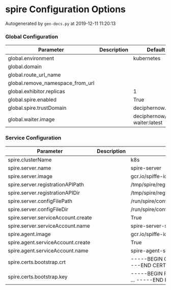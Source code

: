 # spire Configuration Options

Autogenerated by `gen-docs.py` at 2019-12-11 11:20:13

### Global Configuration

|           Parameter            |Description|           Default           |
|--------------------------------|-----------|-----------------------------|
|global.environment              |           |kubernetes                   |
|global.domain                   |           |                             |
|global.route_url_name           |           |                             |
|global.remove_namespace_from_url|           |                             |
|global.exhibitor.replicas       |           |                            1|
|global.spire.enabled            |           |True                         |
|global.spire.trustDomain        |           |deciphernow.com              |
|global.waiter.image             |           |deciphernow/k8s-waiter:latest|

### Service Configuration

|            Parameter             |Description|                             Default                             |
|----------------------------------|-----------|-----------------------------------------------------------------|
|spire.clusterName                 |           |k8s                                                              |
|spire.server.name                 |           |spire-server                                                     |
|spire.server.image                |           |gcr.io/spiffe-io/spire-server:0.8.1                              |
|spire.server.registrationAPIPath  |           |/tmp/spire/registration/registration.sock                        |
|spire.server.registrationAPIDir   |           |/tmp/spire/registration                                          |
|spire.server.configFilePath       |           |/run/spire/config/server.conf                                    |
|spire.server.configFileDir        |           |/run/spire/config                                                |
|spire.server.serviceAccount.create|           |True                                                             |
|spire.server.serviceAccount.name  |           |spire-server-sa                                                  |
|spire.agent.image                 |           |gcr.io/spiffe-io/spire-agent:0.8.1                               |
|spire.agent.serviceAccount.create |           |True                                                             |
|spire.agent.serviceAccount.name   |           |spire-agent-sa                                                   |
|spire.certs.bootstrap.crt         |           |-----BEGIN CERTIFICATE----- ... -----END CERTIFICATE-----        |
|spire.certs.bootstrap.key         |           |-----BEGIN RSA PRIVATE KEY----- ... -----END RSA PRIVATE KEY-----|

